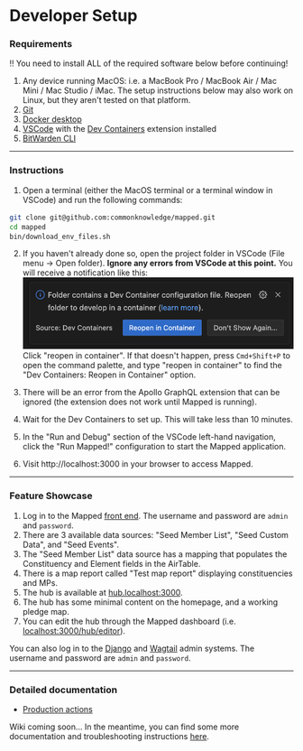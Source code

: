 # Developer Setup

### Requirements

‼️ You need to install ALL of the required software below before continuing!

1. Any device running MacOS: i.e. a MacBook Pro / MacBook Air / Mac Mini / Mac Studio / iMac. The setup instructions below may also work on Linux, but they aren't tested on that platform.
2. [Git](https://git-scm.com/downloads/mac)
3. [Docker desktop](https://www.docker.com/products/docker-desktop/)
4. [VSCode](https://code.visualstudio.com/) with the [Dev Containers](https://marketplace.visualstudio.com/items?itemName=ms-vscode-remote.remote-containers) extension installed
5. [BitWarden CLI](https://bitwarden.com/help/cli/)

---

### Instructions

1. Open a terminal (either the MacOS terminal or a terminal window in VSCode) and run the following commands:

```bash
git clone git@github.com:commonknowledge/mapped.git
cd mapped
bin/download_env_files.sh
```

2. If you haven't already done so, open the project folder in VSCode (File menu -> Open folder). **Ignore any errors from VSCode at this point.**
   You will receive a notification like this:
   ![alt text](docs/devcontainer_popup.png) Click "reopen in container". If that doesn't happen, press `Cmd+Shift+P` to open the command palette, and type "reopen in container" to find
   the "Dev Containers: Reopen in Container" option.

3. There will be an error from the Apollo GraphQL extension that can be ignored (the extension does not work until Mapped is running).

4. Wait for the Dev Containers to set up. This will take less than 10 minutes.

5. In the "Run and Debug" section of the VSCode left-hand navigation, click the "Run Mapped!" configuration to start the Mapped
   application.

6. Visit http://localhost:3000 in your browser to access Mapped.

---

### Feature Showcase

1. Log in to the Mapped [front end](localhost:3000/login). The username and password are `admin` and `password`.
2. There are 3 available data sources: "Seed Member List", "Seed Custom Data", and "Seed Events".
3. The "Seed Member List" data source has a mapping that populates the Constituency and Element fields in the AirTable.
4. There is a map report called "Test map report" displaying constituencies and MPs.
5. The hub is available at [hub.localhost:3000](http://hub.localhost:3000).
6. The hub has some minimal content on the homepage, and a working pledge map.
7. You can edit the hub through the Mapped dashboard (i.e. [localhost:3000/hub/editor](http://localhost:3000/hub/editor)).

You can also log in to the [Django](http://127.0.0.1:8000/admin) and [Wagtail](http://127.0.0.1:8000/cms) admin systems. The
username and password are `admin` and `password`.

---

### Detailed documentation

- [Production actions](docs/PRODUCTION.md)

Wiki coming soon...
In the meantime, you can find some more documentation and troubleshooting instructions [here](CONTRIBUTING.md).
